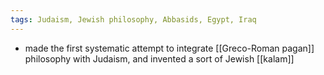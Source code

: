 ```yaml
---
tags: Judaism, Jewish philosophy, Abbasids, Egypt, Iraq
---
```


- made the first systematic attempt to integrate [[Greco-Roman pagan]] philosophy with Judaism, and invented a sort of Jewish [[kalam]]